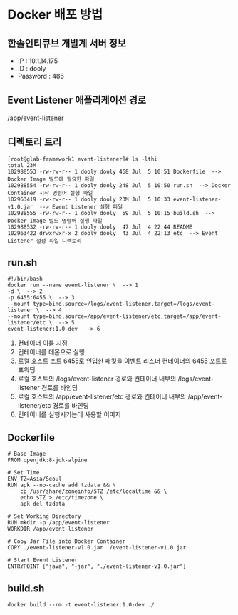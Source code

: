 # Docker 배포 방법
## 한솔인티큐브 개발계 서버 정보
- IP : 10.1.14.175
- ID : dooly
- Password : 486
## Event Listener 애플리케이션 경로
/app/event-listener
## 디렉토리 트리
```text
[root@glab-framework1 event-listener]# ls -lthi
total 23M
102988553 -rw-rw-r-- 1 dooly dooly 468 Jul  5 10:51 Dockerfile  --> Docker Image 빌드에 필요한 파일
102988554 -rw-rw-r-- 1 dooly dooly 248 Jul  5 10:50 run.sh  --> Docker Container 시작 명령어 실행 파일
102963419 -rw-rw-r-- 1 dooly dooly 23M Jul  5 10:33 event-listener-v1.0.jar  --> Event Listener 실행 파일
102988555 -rw-rw-r-- 1 dooly dooly  59 Jul  5 10:15 build.sh  --> Docker Image 빌드 명령어 실행 파일
102988532 -rw-rw-r-- 1 dooly dooly  47 Jul  4 22:44 README
102963422 drwxrwxr-x 2 dooly dooly  43 Jul  4 22:13 etc  --> Event Listener 설정 파일 디렉토리
```
## run.sh
```shell
#!/bin/bash
docker run --name event-listener \  --> 1
-d \  --> 2
-p 6455:6455 \  --> 3
--mount type=bind,source=/logs/event-listener,target=/logs/event-listener \  --> 4
--mount type=bind,source=/app/event-listener/etc,target=/app/event-listener/etc \  --> 5
event-listener:1.0-dev  --> 6
```
1. 컨테이너 이름 지정
2. 컨테이너를 데몬으로 실행
3. 로컬 호스트 포트 6455로 인입한 패킷을 이벤트 리스너 컨테이너의 6455 포트로 포워딩
4. 로컬 호스트의 /logs/event-listener 경로와 컨테이너 내부의 /logs/event-listener 경로를 바인딩
5. 로컬 호스트의 /app/event-listener/etc 경로와 컨테이너 내부의 /app/event-listener/etc 경로를 바인딩
6. 컨테이너를 실행시키는데 사용할 이미지

## Dockerfile
```shell
# Base Image
FROM openjdk:8-jdk-alpine

# Set Time
ENV TZ=Asia/Seoul
RUN apk --no-cache add tzdata && \
    cp /usr/share/zoneinfo/$TZ /etc/localtime && \
    echo $TZ > /etc/timezone \
    apk del tzdata

# Set Working Directory
RUN mkdir -p /app/event-listener
WORKDIR /app/event-listener

# Copy Jar File into Docker Container
COPY ./event-listener-v1.0.jar ./event-listener-v1.0.jar

# Start Event Listener
ENTRYPOINT ["java", "-jar", "./event-listener-v1.0.jar"]
```

## build.sh
```shell
docker build --rm -t event-listener:1.0-dev ./
```
